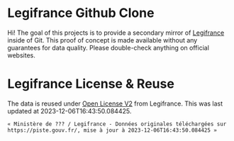 # Legifrance Github Clone
Hi! The goal of this projects is to provide a secondary mirror of [Legifrance](https://piste.gouv.fr/index.php?option=com_apiportal&view=apitester&usage=api&apitab=tests&apiName=L%C3%A9gifrance&apiId=7daab368-e9f3-4511-989d-aba63907eef7&managerId=2&type=rest&apiVersion=2.0.0&Itemid=402&swaggerVersion=2.0&lang=fr)
inside of Git. This proof of concept is made available without any guarantees for
data quality. Please double-check anything on official websites.

# Legifrance License & Reuse
The data is reused under [Open License V2](https://www.etalab.gouv.fr/wp-content/uploads/2017/04/ETALAB-Licence-Ouverte-v2.0.pdf)
from Legifrance. This was last updated at 2023-12-06T16:43:50.084425.

```
« Ministère de ??? / Legifrance - Données originales téléchargées sur
https://piste.gouv.fr/, mise à jour à 2023-12-06T16:43:50.084425 »
```
